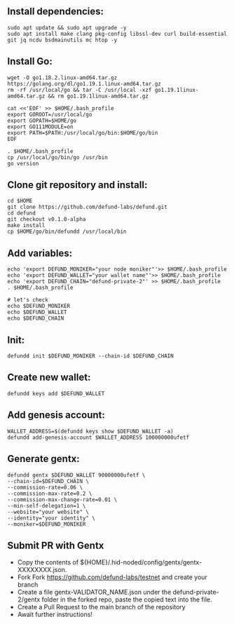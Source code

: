## Install dependencies:
```
sudo apt update && sudo apt upgrade -y
sudo apt install make clang pkg-config libssl-dev curl build-essential git jq ncdu bsdmainutils mc htop -y
```
## Install Go:
```
wget -O go1.18.2.linux-amd64.tar.gz https://golang.org/dl/go1.19.1.linux-amd64.tar.gz
rm -rf /usr/local/go && tar -C /usr/local -xzf go1.19.1linux-amd64.tar.gz && rm go1.19.1linux-amd64.tar.gz

cat <<'EOF' >> $HOME/.bash_profile
export GOROOT=/usr/local/go
export GOPATH=$HOME/go
export GO111MODULE=on
export PATH=$PATH:/usr/local/go/bin:$HOME/go/bin
EOF

. $HOME/.bash_profile
cp /usr/local/go/bin/go /usr/bin
go version
```
## Clone git repository and install:
```
cd $HOME
git clone https://github.com/defund-labs/defund.git
cd defund
git checkout v0.1.0-alpha
make install
cp $HOME/go/bin/defundd /usr/local/bin
```
## Add variables:
```
echo 'export DEFUND_MONIKER="your node moniker"'>> $HOME/.bash_profile
echo 'export DEFUND_WALLET="your wallet name"'>> $HOME/.bash_profile
echo 'export DEFUND_CHAIN="defund-private-2"' >> $HOME/.bash_profile
. $HOME/.bash_profile

# let's check
echo $DEFUND_MONIKER
echo $DEFUND_WALLET
echo $DEFUND_CHAIN
```
## Init:
```
defundd init $DEFUND_MONIKER --chain-id $DEFUND_CHAIN
```

## Create new wallet:
```
defundd keys add $DEFUND_WALLET
```
## Add genesis account:
```
WALLET_ADDRESS=$(defundd keys show $DEFUND_WALLET -a)
defundd add-genesis-account $WALLET_ADDRESS 100000000ufetf
```
## Generate gentx:
```
defundd gentx $DEFUND_WALLET 90000000ufetf \
--chain-id=$DEFUND_CHAIN \
--commission-rate=0.06 \
--commission-max-rate=0.2 \
--commission-max-change-rate=0.01 \
--min-self-delegation=1 \
--website="your website" \
--identity="your identity" \
--moniker=$DEFUND_MONIKER
```

## Submit PR with Gentx
* Copy the contents of ${HOME}/.hid-noded/config/gentx/gentx-XXXXXXXX.json.
* Fork Fork https://github.com/defund-labs/testnet and create your branch
* Create a file gentx-VALIDATOR_NAME.json under the defund-private-2/gentx folder in the forked repo, paste the copied text into the file.
* Create a Pull Request to the main branch of the repository
* Await further instructions!
